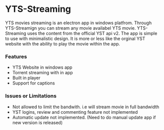 # YTS-Streaming
 YTS movies streaming is an electron app in windows platfrom. Through YTS-Streamign you can stream any movie availabel YTS movie.
 YTS-Streaming uses the content from the official YST api v2. The app is simple to use with minimalistic design. It is more or less like the orginal YST website with the ability to play the movie within the app.
 
 ### Features
 - YTS Website in windows app
 - Torrent streaming with in app
 - Built in player
 - Support for captions
 
 ### Issues or Limitations
 - Not allowed to limit the bandwith. i.e will stream movie in full bandwidth
 - YST logins, review and commenting feature not implemented
 - Automatic update not implemented. (Need to do manual update app if new version is released)
